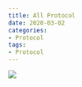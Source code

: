 ```yaml
---
title: All Protocol
date: 2020-03-02
categories: 
- Protocol
tags:
- Protocol
---
```

![](https://tva1.sinaimg.cn/large/0081Kckwly1gl40fc48nog30u016i431.gif)
